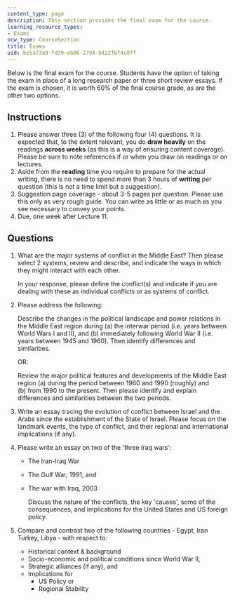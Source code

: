 ```yaml
---
content_type: page
description: This section provides the final exam for the course.
learning_resource_types:
- Exams
ocw_type: CourseSection
title: Exams
uid: be5a73a9-fd39-e606-2794-b422fbf4c0ff
---
```


Below is the final exam for the course. Students have the option of taking the exam in place of a long research paper or three short review essays. If the exam is chosen, it is worth 60% of the final course grade, as are the other two options.

Instructions
------------

1.  Please answer three (3) of the following four (4) questions. It is expected that, to the extent relevant, you do **draw heavily** on the readings **across weeks** (as this is a way of ensuring content coverage). Please be sure to note references if or when you draw on readings or on lectures.
2.  Aside from the **reading** time you require to prepare for the actual writing, there is no need to spend more than 3 hours of **writing** per question (this is not a time limit but a suggestion).
3.  Suggestion page coverage - about 3-5 pages per question. Please use this only as very rough guide. You can write as little or as much as you see necessary to convey your points.
4.  Due, one week after Lecture 11.

Questions
---------

1.  What are the major systems of conflict in the Middle East? Then please select 2 systems, review and describe, and indicate the ways in which they might interact with each other.  
      
    In your response, please define the conflict(s) and indicate if you are dealing with these as individual conflicts or as systems of conflict.  
    
2.  Please address the following:  
      
    Describe the changes in the political landscape and power relations in the Middle East region during (a) the interwar period (i.e. years between World Wars I and II), and (b) immediately following World War II (i.e. years between 1945 and 1960). Then identify differences and similarities.  
      
    OR:  
      
    Review the major political features and developments of the Middle East region (a) during the period between 1960 and 1990 (roughly) and  
    (b) from 1990 to the present. Then please identify and explain differences and similarities between the two periods.  
    
3.  Write an essay tracing the evolution of conflict between Israel and the Arabs since the establishment of the State of Israel. Please focus on the landmark events, the type of conflict, and their regional and international implications (if any).  
    
4.  Please write an essay on two of the 'three Iraq wars':  
    *   The Iran-Iraq War
    *   The Gulf War, 1991, and
    *   The war with Iraq, 2003  
          
        Discuss the nature of the conflicts, the key 'causes', some of the consequences, and implications for the United States and US foreign policy.  
        
5.  Compare and contrast two of the following countries - Egypt, Iran Turkey, Libya - with respect to:
    *   Historical context & background
    *   Socio-economic and political conditions since World War II,
    *   Strategic alliances (if any), and
    *   Implications for
        *   US Policy or
        *   Regional Stability